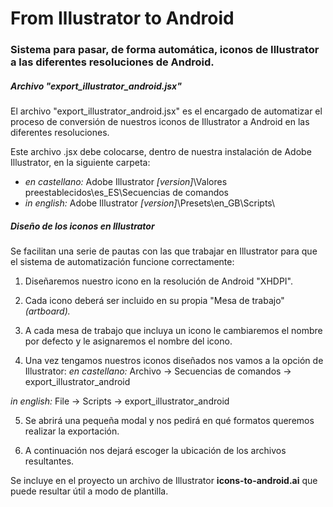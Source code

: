 # From Illustrator to Android
### Sistema para pasar, de forma automática, iconos de Illustrator a las diferentes resoluciones de Android.

##### Archivo "export_illustrator_android.jsx"

El archivo "export_illustrator_android.jsx" es el encargado de automatizar el proceso de conversión de nuestros iconos de Illustrator a Android en las diferentes resoluciones.

Este archivo .jsx debe colocarse, dentro de nuestra instalación de Adobe Illustrator, en la siguiente carpeta:

- *en castellano:* Adobe Illustrator *[version]*\Valores preestablecidos\es_ES\Secuencias de comandos
- *in english:* Adobe Illustrator *[version]*\Presets\en_GB\Scripts\

##### Diseño de los iconos en Illustrator

Se facilitan una serie de pautas con las que trabajar en Illustrator para que el sistema de automatización funcione correctamente:

1. Diseñaremos nuestro icono en la resolución de Android "XHDPI".

2. Cada icono deberá ser incluido en su propia "Mesa de trabajo" *(artboard).*

3. A cada mesa de trabajo que incluya un icono le cambiaremos el nombre por defecto y le asignaremos el nombre del icono.

4. Una vez tengamos nuestros iconos diseñados nos vamos a la opción de Illustrator:
*en castellano:* Archivo -> Secuencias de comandos -> export_illustrator_android

*in english:* File -> Scripts -> export_illustrator_android

5. Se abrirá una pequeña modal y nos pedirá en qué formatos queremos realizar la exportación.

6. A continuación nos dejará escoger la ubicación de los archivos resultantes.

Se incluye en el proyecto un archivo de Illustrator **icons-to-android.ai** que puede resultar útil a modo de plantilla.



